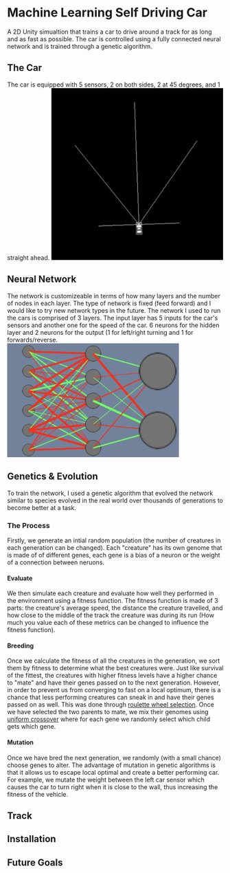 # Machine Learning Self Driving Car

A 2D Unity simualtion that trains a car to drive around a track for as long and as fast as possible. The car is controlled using a fully connected neural network and is trained through a genetic algorithm.

## The Car
The car is equipped with 5 sensors, 2 on both sides, 2 at 45 degrees, and 1 straight ahead.
<img src="images/car.png" alt="Picture of Car" width="400px" height="auto">

## Neural Network
The network is customizeable in terms of how many layers and the number of nodes in each layer. The type of network is fixed (feed forward) and I would like to try new network types in the future. 
The network I used to run the cars is comprised of 3 layers. The input layer has 5 inputs for the car's sensors and another one for the speed of the car. 6 neurons for the hidden layer and 2 neurons for the output (1 for left/right turning and 1 for forwards/reverse.
<img src="images/network.png" alt="Picture of Neural Network" width="400px" height="auto">

## Genetics & Evolution
To train the network, I used a genetic algorithm that evolved the network similar to species evolved in the real world over thousands of generations to become better at a task. 
### The Process
Firstly, we generate an intial random population (the number of creatures in each generation can be changed). Each "creature" has its own genome that is made of of different genes, each gene is a bias of a neuron or the weight of a connection between neruons.
#### Evaluate
We then simulate each creature and evaluate how well they performed in the environment using a fitness function. The fitness function is made of 3 parts: the creature's average speed, the distance the creature travelled, and how close to the middle of the track the creature was during its run (How much you value each of these metrics can be changed to influence the fitness function).
#### Breeding
Once we calculate the fitness of all the creatures in the generation, we sort them by fitness to determine what the best creatures were. Just like survival of the fittest, the creatures with higher fitness levels have a higher chance to "mate" and have their genes passed on to the next generation. However, in order to prevent us from converging to fast on a local optimum, there is a chance that less performing creatures can sneak in and have their genes passed on as well. This was done through [roulette wheel selection](https://en.wikipedia.org/wiki/Fitness_proportionate_selection). Once we have selected the two parents to mate, we mix their genomes using [uniform crossover](https://en.wikipedia.org/wiki/Crossover_(genetic_algorithm)) where for each gene we randomly select which child gets which gene.
#### Mutation
Once we have bred the next generation, we randomly (with a small chance) choose genes to alter. The advantage of mutation in genetic algorithms is that it allows us to escape local optimal and create a better performing car. For example, we mutate the weight between the left car sensor which causes the car to turn right when it is close to the wall, thus increasing the fitness of the vehicle. 

## Track
## Installation
## Future Goals